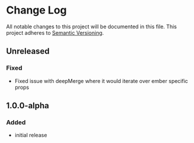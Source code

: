 # Change Log

All notable changes to this project will be documented in this file.
This project adheres to [Semantic Versioning](http://semver.org/).

## Unreleased
### Fixed
- Fixed issue with deepMerge where it would iterate over ember specific props

## 1.0.0-alpha
### Added
- initial release
